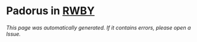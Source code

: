 # Padorus in [RWBY](https://myanimelist.net/manga/93675/RWBY)

###### This page was automatically generated. If it contains errors, please open a Issue.
